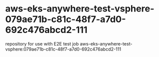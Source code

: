 # aws-eks-anywhere-test-vsphere-079ae71b-c81c-48f7-a7d0-692c476abcd2-111
repository for use with E2E test job aws-eks-anywhere-test-vsphere:079ae71b-c81c-48f7-a7d0-692c476abcd2-111

